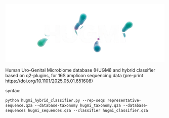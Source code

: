 ![Title](https://github.com/debaleena-bhowmik/HUGMi/blob/main/hugmi_logo_nb.png)

Human Uro-Genital Microbiome database (HUGMi) and hybrid classifier based on q2-plugins, for 16S amplicon sequencing data (pre-print https://doi.org/10.1101/2025.05.01.651608)


syntax:
```
python hugmi_hybrid_classifier.py --rep-seqs representative-sequence.qza --database-taxonomy hugmi_taxonomy.qza --database-sequences hugmi_sequences.qza --classifier hugmi_classifier.qza
```

